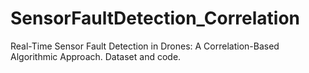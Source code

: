# SensorFaultDetection_Correlation
Real-Time Sensor Fault Detection in Drones: A Correlation-Based Algorithmic Approach. Dataset and code. 
